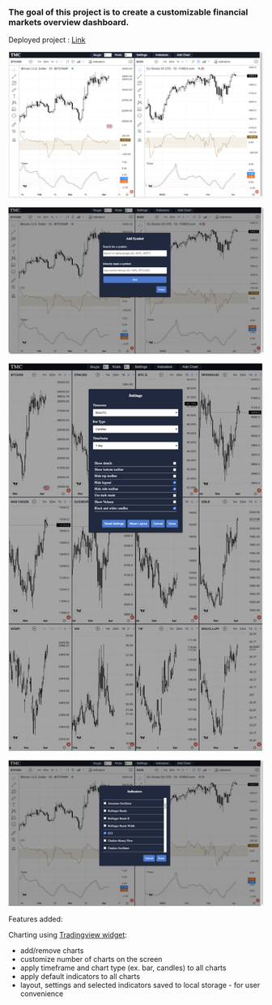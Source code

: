 ### The goal of this project is to create a customizable financial markets overview dashboard.

Deployed project : [Link](https://petrugio.github.io/charts/)

![charts.png](images/charts.png)

![add_chart.png](images/add_chart.png)

![settings.png](images/settings.png?t=1680694696726)

![indicators.png](images/indicators.png)

Features added:

Charting using [Tradingview widget](https://https://www.tradingview.com/widget/advanced-chart/):

* add/remove charts
* customize number of charts on the screen
* apply timeframe and chart type (ex. bar, candles) to all charts
* apply default indicators to all charts
* layout, settings and selected indicators saved to local storage - for user convenience
